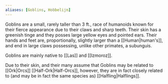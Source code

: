 ```yaml
---
aliases: [Goblins, Hobbelijn]
---
```

Goblins are a small, rarely taller than 3 ft., race of humanoids known for their fierce appearance due to their claws and sharp teeth. Their skin has a greenish tinge and they posses large yellow eyes and pointed ears. Their hands and feet are, proportionally, slightly larger than a [[Human|human's]], and end in large claws possessing, unlike other primates, a subunguis. 

Goblins are mainly native to [[Las]] and [[Izmoroz]].

Due to their skin, and their many assume that Goblins may be related to [[Ork|Orcs]] [[Half-Ork|Half-Orcs]], however, they are in fact closely related to (and may be in fact the same species as) [[Halfling|Halflings]].
